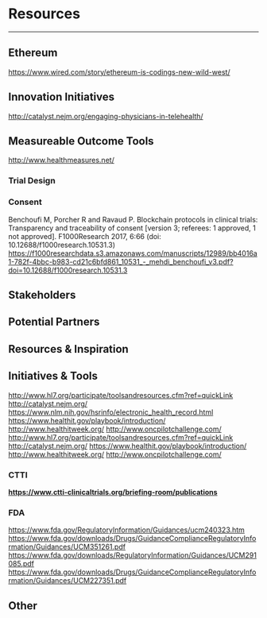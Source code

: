 # Resources
---
## Ethereum
https://www.wired.com/story/ethereum-is-codings-new-wild-west/

## Innovation Initiatives
http://catalyst.nejm.org/engaging-physicians-in-telehealth/

## Measureable Outcome Tools
http://www.healthmeasures.net/

### Trial Design

###  Consent
Benchoufi M, Porcher R and Ravaud P. Blockchain protocols in clinical trials: Transparency and traceability of consent [version 3; referees: 1 approved, 1 not approved]. F1000Research 2017, 6:66
(doi: 10.12688/f1000research.10531.3)
https://f1000researchdata.s3.amazonaws.com/manuscripts/12989/bb4016a1-782f-4bbc-b983-cd21c6bfd861_10531_-_mehdi_benchoufi_v3.pdf?doi=10.12688/f1000research.10531.3

## Stakeholders

## Potential Partners

## Resources & Inspiration

## Initiatives & Tools

http://www.hl7.org/participate/toolsandresources.cfm?ref=quickLink
http://catalyst.nejm.org/
https://www.nlm.nih.gov/hsrinfo/electronic_health_record.html
https://www.healthit.gov/playbook/introduction/
http://www.healthitweek.org/
http://www.oncpilotchallenge.com/
http://www.hl7.org/participate/toolsandresources.cfm?ref=quickLink
http://catalyst.nejm.org/
https://www.healthit.gov/playbook/introduction/
http://www.healthitweek.org/
http://www.oncpilotchallenge.com/

### CTTI
**https://www.ctti-clinicaltrials.org/briefing-room/publications**

### FDA
https://www.fda.gov/RegulatoryInformation/Guidances/ucm240323.htm
https://www.fda.gov/downloads/Drugs/GuidanceComplianceRegulatoryInformation/Guidances/UCM351261.pdf
https://www.fda.gov/downloads/RegulatoryInformation/Guidances/UCM291085.pdf
https://www.fda.gov/downloads/Drugs/GuidanceComplianceRegulatoryInformation/Guidances/UCM227351.pdf

## Other
